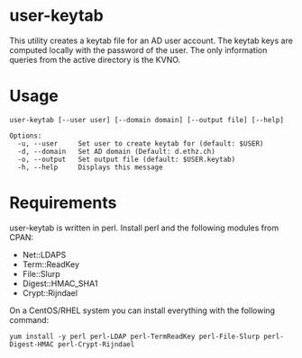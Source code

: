 user-keytab
===========

This utility creates a keytab file for an AD user account. The keytab 
keys are computed locally with the password of the user. The only
information queries from the active directory is the KVNO.

Usage
=====

```
user-keytab [--user user] [--domain domain] [--output file] [--help]

Options:
  -u, --user     Set user to create keytab for (default: $USER)
  -d, --domain   Set AD domain (Default: d.ethz.ch)
  -o, --output   Set output file (default: $USER.keytab)
  -h, --help     Displays this message
```

Requirements
============

user-keytab is written in perl. Install perl and the following modules from CPAN:
- Net::LDAPS
- Term::ReadKey
- File::Slurp
- Digest::HMAC_SHA1
- Crypt::Rijndael

On a CentOS/RHEL system you can install everything with the following command:

```
yum install -y perl perl-LDAP perl-TermReadKey perl-File-Slurp perl-Digest-HMAC perl-Crypt-Rijndael
```
